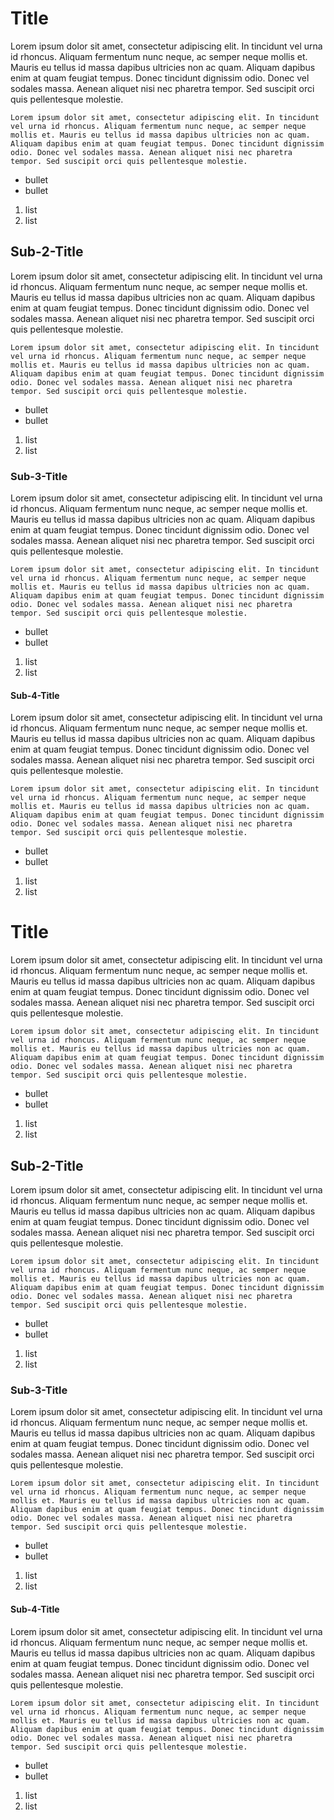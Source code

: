 # Title
Lorem ipsum dolor sit amet, consectetur adipiscing elit. In tincidunt vel urna id rhoncus. Aliquam fermentum nunc neque, ac semper neque mollis et. Mauris eu tellus id massa dapibus ultricies non ac quam. Aliquam dapibus enim at quam feugiat tempus. Donec tincidunt dignissim odio. Donec vel sodales massa. Aenean aliquet nisi nec pharetra tempor. Sed suscipit orci quis pellentesque molestie. 
```
Lorem ipsum dolor sit amet, consectetur adipiscing elit. In tincidunt vel urna id rhoncus. Aliquam fermentum nunc neque, ac semper neque mollis et. Mauris eu tellus id massa dapibus ultricies non ac quam. Aliquam dapibus enim at quam feugiat tempus. Donec tincidunt dignissim odio. Donec vel sodales massa. Aenean aliquet nisi nec pharetra tempor. Sed suscipit orci quis pellentesque molestie. 
```
- bullet
- bullet

1. list
1. list

## Sub-2-Title
Lorem ipsum dolor sit amet, consectetur adipiscing elit. In tincidunt vel urna id rhoncus. Aliquam fermentum nunc neque, ac semper neque mollis et. Mauris eu tellus id massa dapibus ultricies non ac quam. Aliquam dapibus enim at quam feugiat tempus. Donec tincidunt dignissim odio. Donec vel sodales massa. Aenean aliquet nisi nec pharetra tempor. Sed suscipit orci quis pellentesque molestie. 
```
Lorem ipsum dolor sit amet, consectetur adipiscing elit. In tincidunt vel urna id rhoncus. Aliquam fermentum nunc neque, ac semper neque mollis et. Mauris eu tellus id massa dapibus ultricies non ac quam. Aliquam dapibus enim at quam feugiat tempus. Donec tincidunt dignissim odio. Donec vel sodales massa. Aenean aliquet nisi nec pharetra tempor. Sed suscipit orci quis pellentesque molestie. 
```
- bullet
- bullet

1. list
1. list

### Sub-3-Title
Lorem ipsum dolor sit amet, consectetur adipiscing elit. In tincidunt vel urna id rhoncus. Aliquam fermentum nunc neque, ac semper neque mollis et. Mauris eu tellus id massa dapibus ultricies non ac quam. Aliquam dapibus enim at quam feugiat tempus. Donec tincidunt dignissim odio. Donec vel sodales massa. Aenean aliquet nisi nec pharetra tempor. Sed suscipit orci quis pellentesque molestie. 
```
Lorem ipsum dolor sit amet, consectetur adipiscing elit. In tincidunt vel urna id rhoncus. Aliquam fermentum nunc neque, ac semper neque mollis et. Mauris eu tellus id massa dapibus ultricies non ac quam. Aliquam dapibus enim at quam feugiat tempus. Donec tincidunt dignissim odio. Donec vel sodales massa. Aenean aliquet nisi nec pharetra tempor. Sed suscipit orci quis pellentesque molestie. 
```
- bullet
- bullet

1. list
1. list


#### Sub-4-Title
Lorem ipsum dolor sit amet, consectetur adipiscing elit. In tincidunt vel urna id rhoncus. Aliquam fermentum nunc neque, ac semper neque mollis et. Mauris eu tellus id massa dapibus ultricies non ac quam. Aliquam dapibus enim at quam feugiat tempus. Donec tincidunt dignissim odio. Donec vel sodales massa. Aenean aliquet nisi nec pharetra tempor. Sed suscipit orci quis pellentesque molestie. 
```
Lorem ipsum dolor sit amet, consectetur adipiscing elit. In tincidunt vel urna id rhoncus. Aliquam fermentum nunc neque, ac semper neque mollis et. Mauris eu tellus id massa dapibus ultricies non ac quam. Aliquam dapibus enim at quam feugiat tempus. Donec tincidunt dignissim odio. Donec vel sodales massa. Aenean aliquet nisi nec pharetra tempor. Sed suscipit orci quis pellentesque molestie. 
```
- bullet
- bullet

1. list
1. list


# Title
Lorem ipsum dolor sit amet, consectetur adipiscing elit. In tincidunt vel urna id rhoncus. Aliquam fermentum nunc neque, ac semper neque mollis et. Mauris eu tellus id massa dapibus ultricies non ac quam. Aliquam dapibus enim at quam feugiat tempus. Donec tincidunt dignissim odio. Donec vel sodales massa. Aenean aliquet nisi nec pharetra tempor. Sed suscipit orci quis pellentesque molestie. 
```
Lorem ipsum dolor sit amet, consectetur adipiscing elit. In tincidunt vel urna id rhoncus. Aliquam fermentum nunc neque, ac semper neque mollis et. Mauris eu tellus id massa dapibus ultricies non ac quam. Aliquam dapibus enim at quam feugiat tempus. Donec tincidunt dignissim odio. Donec vel sodales massa. Aenean aliquet nisi nec pharetra tempor. Sed suscipit orci quis pellentesque molestie. 
```
- bullet
- bullet

1. list
1. list

## Sub-2-Title
Lorem ipsum dolor sit amet, consectetur adipiscing elit. In tincidunt vel urna id rhoncus. Aliquam fermentum nunc neque, ac semper neque mollis et. Mauris eu tellus id massa dapibus ultricies non ac quam. Aliquam dapibus enim at quam feugiat tempus. Donec tincidunt dignissim odio. Donec vel sodales massa. Aenean aliquet nisi nec pharetra tempor. Sed suscipit orci quis pellentesque molestie. 
```
Lorem ipsum dolor sit amet, consectetur adipiscing elit. In tincidunt vel urna id rhoncus. Aliquam fermentum nunc neque, ac semper neque mollis et. Mauris eu tellus id massa dapibus ultricies non ac quam. Aliquam dapibus enim at quam feugiat tempus. Donec tincidunt dignissim odio. Donec vel sodales massa. Aenean aliquet nisi nec pharetra tempor. Sed suscipit orci quis pellentesque molestie. 
```
- bullet
- bullet

1. list
1. list

### Sub-3-Title
Lorem ipsum dolor sit amet, consectetur adipiscing elit. In tincidunt vel urna id rhoncus. Aliquam fermentum nunc neque, ac semper neque mollis et. Mauris eu tellus id massa dapibus ultricies non ac quam. Aliquam dapibus enim at quam feugiat tempus. Donec tincidunt dignissim odio. Donec vel sodales massa. Aenean aliquet nisi nec pharetra tempor. Sed suscipit orci quis pellentesque molestie. 
```
Lorem ipsum dolor sit amet, consectetur adipiscing elit. In tincidunt vel urna id rhoncus. Aliquam fermentum nunc neque, ac semper neque mollis et. Mauris eu tellus id massa dapibus ultricies non ac quam. Aliquam dapibus enim at quam feugiat tempus. Donec tincidunt dignissim odio. Donec vel sodales massa. Aenean aliquet nisi nec pharetra tempor. Sed suscipit orci quis pellentesque molestie. 
```
- bullet
- bullet

1. list
1. list


#### Sub-4-Title
Lorem ipsum dolor sit amet, consectetur adipiscing elit. In tincidunt vel urna id rhoncus. Aliquam fermentum nunc neque, ac semper neque mollis et. Mauris eu tellus id massa dapibus ultricies non ac quam. Aliquam dapibus enim at quam feugiat tempus. Donec tincidunt dignissim odio. Donec vel sodales massa. Aenean aliquet nisi nec pharetra tempor. Sed suscipit orci quis pellentesque molestie. 
```
Lorem ipsum dolor sit amet, consectetur adipiscing elit. In tincidunt vel urna id rhoncus. Aliquam fermentum nunc neque, ac semper neque mollis et. Mauris eu tellus id massa dapibus ultricies non ac quam. Aliquam dapibus enim at quam feugiat tempus. Donec tincidunt dignissim odio. Donec vel sodales massa. Aenean aliquet nisi nec pharetra tempor. Sed suscipit orci quis pellentesque molestie. 
```
- bullet
- bullet

1. list
1. list
